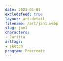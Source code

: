 ```yaml
---
date: 2021-01-01
excludefeed: true
layout: art-detail
filename: /art/jan1.webp
slug: jan1
characters:
- Juritta
arttags:
- sketch
program: Procreate
---
```

